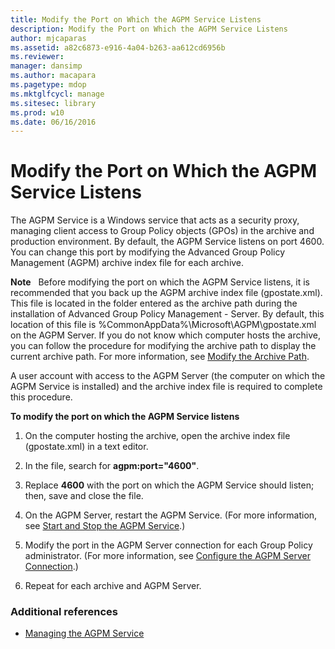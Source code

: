 ```yaml
---
title: Modify the Port on Which the AGPM Service Listens
description: Modify the Port on Which the AGPM Service Listens
author: mjcaparas
ms.assetid: a82c6873-e916-4a04-b263-aa612cd6956b
ms.reviewer: 
manager: dansimp
ms.author: macapara
ms.pagetype: mdop
ms.mktglfcycl: manage
ms.sitesec: library
ms.prod: w10
ms.date: 06/16/2016
---
```



# Modify the Port on Which the AGPM Service Listens


The AGPM Service is a Windows service that acts as a security proxy, managing client access to Group Policy objects (GPOs) in the archive and production environment. By default, the AGPM Service listens on port 4600. You can change this port by modifying the Advanced Group Policy Management (AGPM) archive index file for each archive.

**Note**  
Before modifying the port on which the AGPM Service listens, it is recommended that you back up the AGPM archive index file (gpostate.xml). This file is located in the folder entered as the archive path during the installation of Advanced Group Policy Management - Server. By default, this location of this file is %CommonAppData%\\Microsoft\\AGPM\\gpostate.xml on the AGPM Server. If you do not know which computer hosts the archive, you can follow the procedure for modifying the archive path to display the current archive path. For more information, see [Modify the Archive Path](modify-the-archive-path.md).

 

A user account with access to the AGPM Server (the computer on which the AGPM Service is installed) and the archive index file is required to complete this procedure.

**To modify the port on which the AGPM Service listens**

1.  On the computer hosting the archive, open the archive index file (gpostate.xml) in a text editor.

2.  In the file, search for **agpm:port="4600"**.

3.  Replace **4600** with the port on which the AGPM Service should listen; then, save and close the file.

4.  On the AGPM Server, restart the AGPM Service. (For more information, see [Start and Stop the AGPM Service](start-and-stop-the-agpm-service.md).)

5.  Modify the port in the AGPM Server connection for each Group Policy administrator. (For more information, see [Configure the AGPM Server Connection](configure-the-agpm-server-connection.md).)

6.  Repeat for each archive and AGPM Server.

### Additional references

-   [Managing the AGPM Service](managing-the-agpm-service.md)

 

 





